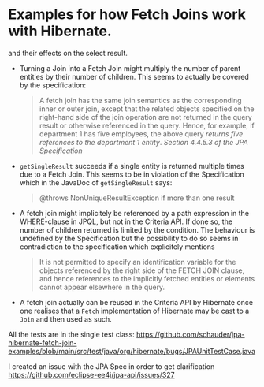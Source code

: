 # Examples for how Fetch Joins work with Hibernate.

and their effects on the select result.

* Turning a Join into a Fetch Join might multiply the number of parent entities by their number of children. This seems to actually be covered by the specification:
    > A fetch join has the same join semantics as the corresponding inner or outer join, except that the related objects specified on the right-hand side of the join operation are not returned in the query result or otherwise referenced in the query. Hence, for example, if department 1 has five employees, the above query *returns five references to the department 1 entity*.
    _Section 4.4.5.3 of the JPA Specification_

* `getSingleResult` succeeds if a single entity is returned multiple times due to a Fetch Join. This seems to be in violation of the Specification which in the JavaDoc of `getSingleResult` says:
    > @throws NonUniqueResultException if more than one result
* A fetch join might implicitely be referenced by a path expression in the WHERE-clause in JPQL, but not in the Criteria API.
    If done so, the number of children returned is limited by the condition. The behaviour is undefined by the Specification but the possibility to do so seems in contradiction to the specification which explicitely mentions
    >  It is not permitted to specify an identification variable for the objects referenced by the right side of the FETCH JOIN clause, and hence references to the implicitly fetched entities or elements cannot appear elsewhere in the query.
* A fetch join actually can be reused in the Criteria API by Hibernate once one realises that a `Fetch` implementation of Hibernate may be cast to a `Join` and then used as such.

All the tests are in the single test class:
https://github.com/schauder/jpa-hibernate-fetch-join-examples/blob/main/src/test/java/org/hibernate/bugs/JPAUnitTestCase.java

I created an issue with the JPA Spec in order to get clarification https://github.com/eclipse-ee4j/jpa-api/issues/327
